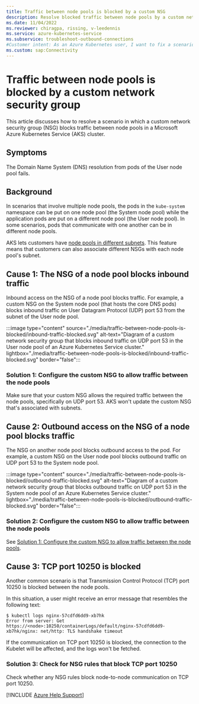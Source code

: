 ```yaml
---
title: Traffic between node pools is blocked by a custom NSG
description: Resolve blocked traffic between node pools by a custom network security group (NSG) within an Azure Kubernetes Service (AKS) cluster.
ms.date: 11/04/2022
ms.reviewer: chiragpa, rissing, v-leedennis
ms.service: azure-kubernetes-service
ms.subservice: troubleshoot-outbound-connections
#Customer intent: As an Azure Kubernetes user, I want to fix a scenario in which traffic between node pools is blocked by a network security group (NSG) so that I don't experience outbound connection issues from an Azure Kubernetes Service (AKS) cluster.
ms.custom: sap:Connectivity
---
```

# Traffic between node pools is blocked by a custom network security group

This article discusses how to resolve a scenario in which a custom network security group (NSG) blocks traffic between node pools in a Microsoft Azure Kubernetes Service (AKS) cluster.

## Symptoms

The Domain Name System (DNS) resolution from pods of the User node pool fails.

## Background

In scenarios that involve multiple node pools, the pods in the `kube-system` namespace can be put on one node pool (the System node pool) while the application pods are put on a different node pool (the User node pool). In some scenarios, pods that communicate with one another can be in different node pools.

AKS lets customers have [node pools in different subnets](/azure/aks/use-multiple-node-pools#add-a-node-pool-with-a-unique-subnet). This feature means that customers can also associate different NSGs with each node pool's subnet.

## Cause 1: The NSG of a node pool blocks inbound traffic

Inbound access on the NSG of a node pool blocks traffic. For example, a custom NSG on the System node pool (that hosts the core DNS pods) blocks inbound traffic on User Datagram Protocol (UDP) port 53 from the subnet of the User node pool.

:::image type="content" source="./media/traffic-between-node-pools-is-blocked/inbound-traffic-blocked.svg" alt-text="Diagram of a custom network security group that blocks inbound traffic on UDP port 53 in the User node pool of an Azure Kubernetes Service cluster." lightbox="./media/traffic-between-node-pools-is-blocked/inbound-traffic-blocked.svg" border="false":::

### Solution 1: Configure the custom NSG to allow traffic between the node pools

Make sure that your custom NSG allows the required traffic between the node pools, specifically on UDP port 53. AKS won't update the custom NSG that's associated with subnets.

## Cause 2: Outbound access on the NSG of a node pool blocks traffic

The NSG on another node pool blocks outbound access to the pod. For example, a custom NSG on the User node pool blocks outbound traffic on UDP port 53 to the System node pool.

:::image type="content" source="./media/traffic-between-node-pools-is-blocked/outbound-traffic-blocked.svg" alt-text="Diagram of a custom network security group that blocks outbound traffic on UDP port 53 in the System node pool of an Azure Kubernetes Service cluster." lightbox="./media/traffic-between-node-pools-is-blocked/outbound-traffic-blocked.svg" border="false":::

### Solution 2: Configure the custom NSG to allow traffic between the node pools

See [Solution 1: Configure the custom NSG to allow traffic between the node pools](#solution-1-configure-the-custom-nsg-to-allow-traffic-between-the-node-pools).

## Cause 3: TCP port 10250 is blocked

Another common scenario is that Transmission Control Protocol (TCP) port 10250 is blocked between the node pools.

In this situation, a user might receive an error message that resembles the following text:

```console
$ kubectl logs nginx-57cdfd6dd9-xb7hk
Error from server: Get https://<node>:10250/containerLogs/default/nginx-57cdfd6dd9-xb7hk/nginx: net/http: TLS handshake timeout
```

If the communication on TCP port 10250 is blocked, the connection to the Kubelet will be affected, and the logs won't be fetched.

### Solution 3: Check for NSG rules that block TCP port 10250

Check whether any NSG rules block node-to-node communication on TCP port 10250.

[!INCLUDE [Azure Help Support](../../includes/azure-help-support.md)]

